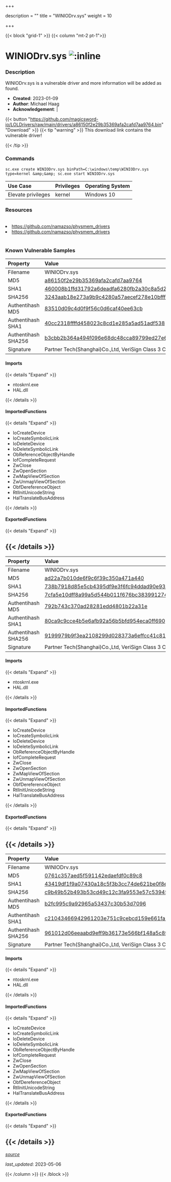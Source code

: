 +++

description = ""
title = "WINIODrv.sys"
weight = 10

+++


{{< block "grid-1" >}}
{{< column "mt-2 pt-1">}}


# WINIODrv.sys ![:inline](/images/twitter_verified.png) 


### Description

WINIODrv.sys is a vulnerable driver and more information will be added as found.

- **Created**: 2023-01-09
- **Author**: Michael Haag
- **Acknowledgement**:  | [](https://twitter.com/)

{{< button "https://github.com/magicsword-io/LOLDrivers/raw/main/drivers/a86150f2e29b35369afa2cafd7aa9764.bin" "Download" >}}
{{< tip "warning" >}}
This download link contains the vulnerable driver!

{{< /tip >}}

### Commands

```
sc.exe create WINIODrv.sys binPath=C:\windows\temp\WINIODrv.sys type=kernel &amp;&amp; sc.exe start WINIODrv.sys
```

| Use Case | Privileges | Operating System | 
|:---- | ---- | ---- |
| Elevate privileges | kernel | Windows 10 |

### Resources
<br>
<li><a href=" https://github.com/namazso/physmem_drivers"> https://github.com/namazso/physmem_drivers</a></li>
<li><a href="https://github.com/namazso/physmem_drivers">https://github.com/namazso/physmem_drivers</a></li>
<br>

### Known Vulnerable Samples

| Property           | Value |
|:-------------------|:------|
| Filename           | WINIODrv.sys |
| MD5                | [a86150f2e29b35369afa2cafd7aa9764](https://www.virustotal.com/gui/file/a86150f2e29b35369afa2cafd7aa9764) |
| SHA1               | [460008b1ffd31792a6deadfa6280fb2a30c8a5d2](https://www.virustotal.com/gui/file/460008b1ffd31792a6deadfa6280fb2a30c8a5d2) |
| SHA256             | [3243aab18e273a9b9c4280a57aecef278e10bfff19abb260d7a7820e41739099](https://www.virustotal.com/gui/file/3243aab18e273a9b9c4280a57aecef278e10bfff19abb260d7a7820e41739099) |
| Authentihash MD5   | [83510d09c4d0f9f56c0d6caf40ee63cb](https://www.virustotal.com/gui/search/authentihash%253A83510d09c4d0f9f56c0d6caf40ee63cb) |
| Authentihash SHA1  | [40cc2318ffffd458023c8cd1e285a5ad51adf538](https://www.virustotal.com/gui/search/authentihash%253A40cc2318ffffd458023c8cd1e285a5ad51adf538) |
| Authentihash SHA256| [b3cbb2b364a494f096e68dc48cca89799ed27e6b97b17633036e363a98fd4421](https://www.virustotal.com/gui/search/authentihash%253Ab3cbb2b364a494f096e68dc48cca89799ed27e6b97b17633036e363a98fd4421) |
| Signature         | Partner Tech(Shanghai)Co.,Ltd, VeriSign Class 3 Code Signing 2010 CA, VeriSign   |


#### Imports
{{< details "Expand" >}}
* ntoskrnl.exe
* HAL.dll

{{< /details >}}
#### ImportedFunctions
{{< details "Expand" >}}
* IoCreateDevice
* IoCreateSymbolicLink
* IoDeleteDevice
* IoDeleteSymbolicLink
* ObReferenceObjectByHandle
* IofCompleteRequest
* ZwClose
* ZwOpenSection
* ZwMapViewOfSection
* ZwUnmapViewOfSection
* ObfDereferenceObject
* RtlInitUnicodeString
* HalTranslateBusAddress

{{< /details >}}
#### ExportedFunctions
{{< details "Expand" >}}

{{< /details >}}
-----
| Property           | Value |
|:-------------------|:------|
| Filename           | WINIODrv.sys |
| MD5                | [ad22a7b010de6f9c6f39c350a471a440](https://www.virustotal.com/gui/file/ad22a7b010de6f9c6f39c350a471a440) |
| SHA1               | [738b7918d85e5cb4395df9e3f6fc94ddad90e939](https://www.virustotal.com/gui/file/738b7918d85e5cb4395df9e3f6fc94ddad90e939) |
| SHA256             | [7cfa5e10dff8a99a5d544b011f676bc383991274c693e21e3af40cf6982adb8c](https://www.virustotal.com/gui/file/7cfa5e10dff8a99a5d544b011f676bc383991274c693e21e3af40cf6982adb8c) |
| Authentihash MD5   | [792b743c370ad28281edd4801b22a31e](https://www.virustotal.com/gui/search/authentihash%253A792b743c370ad28281edd4801b22a31e) |
| Authentihash SHA1  | [80ca9c9cce4b5e6afb92a56b5bfd954eca0ff690](https://www.virustotal.com/gui/search/authentihash%253A80ca9c9cce4b5e6afb92a56b5bfd954eca0ff690) |
| Authentihash SHA256| [9199979b9f3ea2108299d028373a6effcc41c81a46eecb430cc6653211d2913d](https://www.virustotal.com/gui/search/authentihash%253A9199979b9f3ea2108299d028373a6effcc41c81a46eecb430cc6653211d2913d) |
| Signature         | Partner Tech(Shanghai)Co.,Ltd, VeriSign Class 3 Code Signing 2010 CA, VeriSign   |


#### Imports
{{< details "Expand" >}}
* ntoskrnl.exe
* HAL.dll

{{< /details >}}
#### ImportedFunctions
{{< details "Expand" >}}
* IoCreateDevice
* IoCreateSymbolicLink
* IoDeleteDevice
* IoDeleteSymbolicLink
* ObReferenceObjectByHandle
* IofCompleteRequest
* ZwClose
* ZwOpenSection
* ZwMapViewOfSection
* ZwUnmapViewOfSection
* ObfDereferenceObject
* RtlInitUnicodeString
* HalTranslateBusAddress

{{< /details >}}
#### ExportedFunctions
{{< details "Expand" >}}

{{< /details >}}
-----
| Property           | Value |
|:-------------------|:------|
| Filename           | WINIODrv.sys |
| MD5                | [0761c357aed5f591142edaefdf0c89c8](https://www.virustotal.com/gui/file/0761c357aed5f591142edaefdf0c89c8) |
| SHA1               | [43419df1f9a07430a18c5f3b3cc74de621be0f8e](https://www.virustotal.com/gui/file/43419df1f9a07430a18c5f3b3cc74de621be0f8e) |
| SHA256             | [c9b49b52b493b53cd49c12c3fa9553e57c5394555b64e32d1208f5b96a5b8c6e](https://www.virustotal.com/gui/file/c9b49b52b493b53cd49c12c3fa9553e57c5394555b64e32d1208f5b96a5b8c6e) |
| Authentihash MD5   | [b2fc995c9a92965a53437c30b53d7096](https://www.virustotal.com/gui/search/authentihash%253Ab2fc995c9a92965a53437c30b53d7096) |
| Authentihash SHA1  | [c21043466942961203e751c9cebcd159e661fa1a](https://www.virustotal.com/gui/search/authentihash%253Ac21043466942961203e751c9cebcd159e661fa1a) |
| Authentihash SHA256| [961012d06eeaabd9eff9b36173e566bf148a5c8f743f3329c70d8918eba26093](https://www.virustotal.com/gui/search/authentihash%253A961012d06eeaabd9eff9b36173e566bf148a5c8f743f3329c70d8918eba26093) |
| Signature         | Partner Tech(Shanghai)Co.,Ltd, VeriSign Class 3 Code Signing 2010 CA, VeriSign   |


#### Imports
{{< details "Expand" >}}
* ntoskrnl.exe
* HAL.dll

{{< /details >}}
#### ImportedFunctions
{{< details "Expand" >}}
* IoCreateDevice
* IoCreateSymbolicLink
* IoDeleteDevice
* IoDeleteSymbolicLink
* ObReferenceObjectByHandle
* IofCompleteRequest
* ZwClose
* ZwOpenSection
* ZwMapViewOfSection
* ZwUnmapViewOfSection
* ObfDereferenceObject
* RtlInitUnicodeString
* HalTranslateBusAddress

{{< /details >}}
#### ExportedFunctions
{{< details "Expand" >}}

{{< /details >}}
-----



[*source*](https://github.com/magicsword-io/LOLDrivers/tree/main/yaml/winiodrv.yaml)

*last_updated:* 2023-05-06








{{< /column >}}
{{< /block >}}
